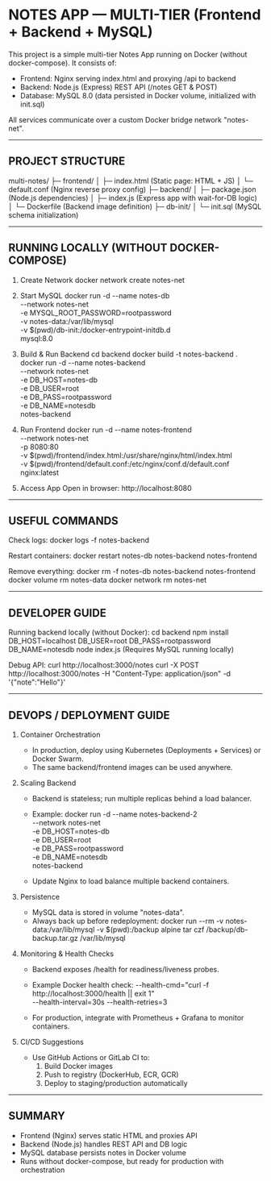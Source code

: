 NOTES APP — MULTI-TIER (Frontend + Backend + MySQL)
===================================================

This project is a simple multi-tier Notes App running on Docker (without docker-compose).
It consists of:

- Frontend: Nginx serving index.html and proxying /api to backend
- Backend: Node.js (Express) REST API (/notes GET & POST)
- Database: MySQL 8.0 (data persisted in Docker volume, initialized with init.sql)

All services communicate over a custom Docker bridge network "notes-net".

---------------------------------------------------
PROJECT STRUCTURE
---------------------------------------------------

multi-notes/
├─ frontend/
│  ├─ index.html          (Static page: HTML + JS)
│  └─ default.conf        (Nginx reverse proxy config)
├─ backend/
│  ├─ package.json        (Node.js dependencies)
│  ├─ index.js            (Express app with wait-for-DB logic)
│  └─ Dockerfile          (Backend image definition)
├─ db-init/
│  └─ init.sql            (MySQL schema initialization)

---------------------------------------------------
RUNNING LOCALLY (WITHOUT DOCKER-COMPOSE)
---------------------------------------------------

1) Create Network
   docker network create notes-net

2) Start MySQL
   docker run -d --name notes-db \
     --network notes-net \
     -e MYSQL_ROOT_PASSWORD=rootpassword \
     -v notes-data:/var/lib/mysql \
     -v $(pwd)/db-init:/docker-entrypoint-initdb.d \
     mysql:8.0

3) Build & Run Backend
   cd backend
   docker build -t notes-backend .
   docker run -d --name notes-backend \
     --network notes-net \
     -e DB_HOST=notes-db \
     -e DB_USER=root \
     -e DB_PASS=rootpassword \
     -e DB_NAME=notesdb \
     notes-backend

4) Run Frontend
   docker run -d --name notes-frontend \
     --network notes-net \
     -p 8080:80 \
     -v $(pwd)/frontend/index.html:/usr/share/nginx/html/index.html \
     -v $(pwd)/frontend/default.conf:/etc/nginx/conf.d/default.conf \
     nginx:latest

5) Access App
   Open in browser: http://localhost:8080

---------------------------------------------------
USEFUL COMMANDS
---------------------------------------------------

Check logs:
  docker logs -f notes-backend

Restart containers:
  docker restart notes-db notes-backend notes-frontend

Remove everything:
  docker rm -f notes-db notes-backend notes-frontend
  docker volume rm notes-data
  docker network rm notes-net

---------------------------------------------------
DEVELOPER GUIDE
---------------------------------------------------

Running backend locally (without Docker):
  cd backend
  npm install
  DB_HOST=localhost DB_USER=root DB_PASS=rootpassword DB_NAME=notesdb node index.js
  (Requires MySQL running locally)

Debug API:
  curl http://localhost:3000/notes
  curl -X POST http://localhost:3000/notes -H "Content-Type: application/json" -d '{"note":"Hello"}'

---------------------------------------------------
DEVOPS / DEPLOYMENT GUIDE
---------------------------------------------------

1) Container Orchestration
   - In production, deploy using Kubernetes (Deployments + Services) or Docker Swarm.
   - The same backend/frontend images can be used anywhere.

2) Scaling Backend
   - Backend is stateless; run multiple replicas behind a load balancer.
   - Example:
     docker run -d --name notes-backend-2 \
       --network notes-net \
       -e DB_HOST=notes-db \
       -e DB_USER=root \
       -e DB_PASS=rootpassword \
       -e DB_NAME=notesdb \
       notes-backend

   - Update Nginx to load balance multiple backend containers.

3) Persistence
   - MySQL data is stored in volume "notes-data".
   - Always back up before redeployment:
     docker run --rm -v notes-data:/var/lib/mysql -v $(pwd):/backup alpine tar czf /backup/db-backup.tar.gz /var/lib/mysql

4) Monitoring & Health Checks
   - Backend exposes /health for readiness/liveness probes.
   - Example Docker health check:
     --health-cmd="curl -f http://localhost:3000/health || exit 1" \
     --health-interval=30s --health-retries=3

   - For production, integrate with Prometheus + Grafana to monitor containers.

5) CI/CD Suggestions
   - Use GitHub Actions or GitLab CI to:
     1. Build Docker images
     2. Push to registry (DockerHub, ECR, GCR)
     3. Deploy to staging/production automatically

---------------------------------------------------
SUMMARY
---------------------------------------------------

- Frontend (Nginx) serves static HTML and proxies API
- Backend (Node.js) handles REST API and DB logic
- MySQL database persists notes in Docker volume
- Runs without docker-compose, but ready for production with orchestration
